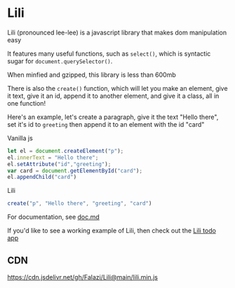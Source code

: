 # Lili
Lili (pronounced lee-lee) is a javascript library that makes dom manipulation easy

It features many useful functions, such as `select()`, which is syntactic sugar for `document.querySelector()`. 

When minfied and gzipped, this library is less than 600mb

There is also the `create()` function, which will let you make an element, give it text, give it an id, append it to another element, and give it a class, all in one function!

Here's an example, let's create a paragraph, give it the text "Hello there", set it's id to `greeting` then append it to an element with the id "card"

Vanilla js

```js
let el = document.createElement("p");
el.innerText = "Hello there";
el.setAttribute("id","greeting");
var card = document.getElementById("card");
el.appendChild("card")
```

Lili

```js
create("p", "Hello there", "greeting", "card")
```

For documentation, see [doc.md](doc.md)

If you'd like to see a working example of Lili, then check out the [Lili todo app](https://github.com/Falazi/Lili-Todo-App)

## CDN

https://cdn.jsdelivr.net/gh/Falazi/Lili@main/lili.min.js

